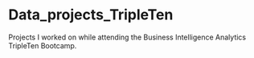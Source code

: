 # Data_projects_TripleTen
Projects I worked on while attending the Business Intelligence Analytics TripleTen Bootcamp.
